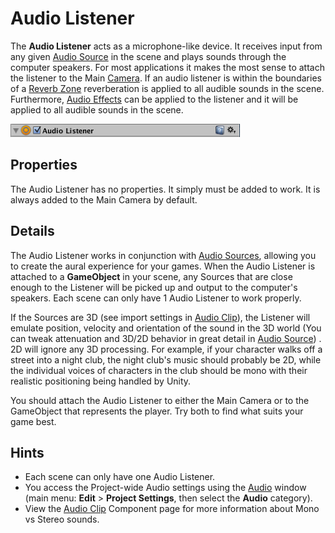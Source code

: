 Audio Listener
==============


The __Audio Listener__ acts as a microphone-like device. It receives input from any given [Audio Source](class-AudioSource) in the scene and plays sounds through the computer speakers. For most applications it makes the most sense to attach the listener to the Main [Camera](class-Camera). If an audio listener is within the boundaries of a [Reverb Zone](class-AudioReverbZone) reverberation is applied to all audible sounds in the scene. Furthermore, [Audio Effects](class-AudioEffect) can be applied to the listener and it will be applied to all audible sounds in the scene. 


![](../uploads/Main/audio_listener_inspector.png) 


Properties
----------


The Audio Listener has no properties. It simply must be added to work. It is always added to the Main Camera by default.


Details
-------


The Audio Listener works in conjunction with [Audio Sources](class-AudioSource), allowing you to create the aural experience for your games. When the Audio Listener is attached to a __GameObject__ in your scene, any Sources that are close enough to the Listener will be picked up and output to the computer's speakers. Each scene can only have 1 Audio Listener to work properly.

If the Sources are 3D (see import settings in [Audio Clip](class-AudioClip)), the Listener will emulate position, velocity and orientation of the sound in the 3D world (You can tweak attenuation and 3D/2D behavior in great detail in [Audio Source](class-AudioSource)) . 2D will ignore any 3D processing. For example, if your character walks off a street into a night club, the night club's music should probably be 2D, while the individual voices of characters in the club should be mono with their realistic positioning being handled by Unity.

You should attach the Audio Listener to either the Main Camera or to the GameObject that represents the player. Try both to find what suits your game best.



Hints
-----



* Each scene can only have one Audio Listener.
* You access the Project-wide Audio settings using the [Audio](class-AudioManager) window (main menu: **Edit** > **Project Settings**, then select the **Audio** category).
* View the [Audio Clip](class-AudioClip) Component page for more information about Mono vs Stereo sounds.
